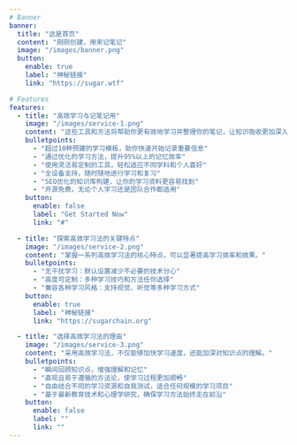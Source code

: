 ```yaml
---
# Banner
banner:
  title: "这是首页"
  content: "刚刚创建，用来记笔记"
  image: "/images/banner.png"
  button:
    enable: true
    label: "神秘链接"
    link: "https://sugar.wtf"

# Features
features:
  - title: "高效学习与记笔记用"
    image: "/images/service-1.png"
    content: "这些工具和方法将帮助你更有效地学习并整理你的笔记，让知识吸收更加深入。"
    bulletpoints:
      - "超过10种预建的学习模板，助你快速开始记录重要信息"
      - "通过优化的学习方法，提升95%以上的记忆效率"
      - "使用灵活易定制的工具，轻松适应不同学科和个人喜好"
      - "全设备支持，随时随地进行学习和复习"
      - "SEO优化的知识库构建，让你的学习资料更容易找到"
      - "开源免费，无论个人学习还是团队合作都适用"
    button:
      enable: false
      label: "Get Started Now"
      link: "#"

  - title: "探索高效学习法的关键特点"
    image: "/images/service-2.png"
    content: "掌握一系列高效学习法的核心特点，可以显著提高学习效率和效果。"
    bulletpoints:
      - "无干扰学习：默认设置减少不必要的技术分心"
      - "高度可定制：多种学习技巧和方法任你选择"
      - "兼容各种学习风格：支持视觉、听觉等多种学习方式"
    button:
      enable: true
      label: "神秘链接"
      link: "https://sugarchain.org"

  - title: "选择高效学习法的理由"
    image: "/images/service-3.png"
    content: "采用高效学习法，不仅能够加快学习速度，还能加深对知识点的理解。"
    bulletpoints:
      - "瞬间回顾知识点，增强理解和记忆"
      - "直观且易于遵循的方法论，使学习过程更加顺畅"
      - "自由结合不同的学习资源和自我测试，适合任何规模的学习项目"
      - "基于最新教育技术和心理学研究，确保学习方法始终走在前沿"
    button:
      enable: false
      label: ""
      link: ""
---
```


